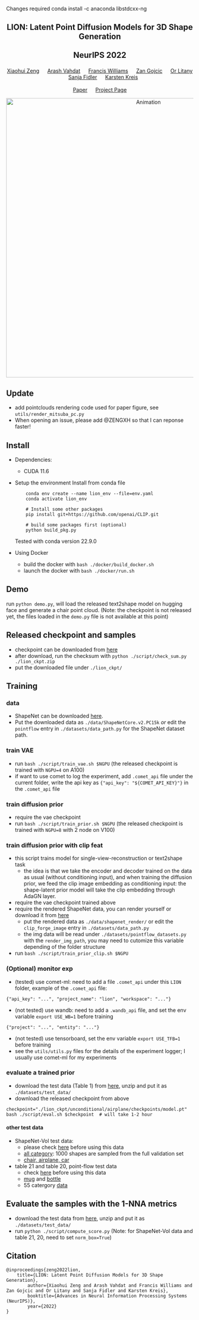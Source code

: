 Changes required
conda install -c anaconda libstdcxx-ng

## <p align="center">LION: Latent Point Diffusion Models for 3D Shape Generation<br><br> NeurIPS 2022 </p>
<div align="center">
  <a href="https://www.cs.utoronto.ca/~xiaohui/" target="_blank">Xiaohui&nbsp;Zeng</a> &emsp; 
  <a href="http://latentspace.cc/" target="_blank">Arash&nbsp;Vahdat</a> &emsp; 
  <a href="https://www.fwilliams.info/" target="_blank">Francis&nbsp;Williams</a> &emsp; 
  <a href="https://zgojcic.github.io/" target="_blank">Zan&nbsp;Gojcic</a> &emsp; 
  <a href="https://orlitany.github.io/" target="_blank">Or&nbsp;Litany</a> &emsp; 
  <a href="https://www.cs.utoronto.ca/~fidler/" target="_blank">Sanja&nbsp;Fidler</a> &emsp; 
  <a href="https://karstenkreis.github.io/" target="_blank">Karsten&nbsp;Kreis</a>
  <br> <br>
  <a href="https://arxiv.org/abs/2210.06978" target="_blank">Paper</a> &emsp;
  <a href="https://nv-tlabs.github.io/LION" target="_blank">Project&nbsp;Page</a> 
</div>

<p align="center">
    <img width="750" alt="Animation" src="assets/animation.gif"/>
</p>

## Update
* add pointclouds rendering code used for paper figure, see `utils/render_mitsuba_pc.py`
* When opening an issue, please add @ZENGXH so that I can reponse faster! 

## Install 
* Dependencies: 
    * CUDA 11.6 
    
* Setup the environment 
    Install from conda file  
    ``` 
        conda env create --name lion_env --file=env.yaml 
        conda activate lion_env 

        # Install some other packages 
        pip install git+https://github.com/openai/CLIP.git 

        # build some packages first (optional)
        python build_pkg.py
    ```
    Tested with conda version 22.9.0

* Using Docker
    * build the docker with `bash ./docker/build_docker.sh`
    * launch the docker with `bash ./docker/run.sh`


## Demo
run `python demo.py`, will load the released text2shape model on hugging face and generate a chair point cloud. (Note: the checkpoint is not released yet, the files loaded in the `demo.py` file is not available at this point)

## Released checkpoint and samples 
* checkpoint can be downloaded from [here](https://huggingface.co/xiaohui2022/lion_ckpt)
* after download, run the checksum with `python ./script/check_sum.py ./lion_ckpt.zip`
* put the downloaded file under `./lion_ckpt/`

## Training 

### data 
* ShapeNet can be downloaded [here](https://github.com/stevenygd/PointFlow#dataset). 
* Put the downloaded data as `./data/ShapeNetCore.v2.PC15k` *or* edit the `pointflow` entry in `./datasets/data_path.py` for the ShapeNet dataset path. 

### train VAE 
* run `bash ./script/train_vae.sh $NGPU` (the released checkpoint is trained with `NGPU=4` on A100) 
* if want to use comet to log the experiment, add `.comet_api` file under the current folder, write the api key as `{"api_key": "${COMET_API_KEY}"}` in the `.comet_api` file

### train diffusion prior 
* require the vae checkpoint
* run `bash ./script/train_prior.sh $NGPU` (the released checkpoint is trained with `NGPU=8` with 2 node on V100)

### train diffusion prior with clip feat 
* this script trains model for single-view-reconstruction or text2shape task
    * the idea is that we take the encoder and decoder trained on the data as usual (without conditioning input), and when training the diffusion prior, we feed the clip image embedding as conditioning input: the shape-latent prior model will take the clip embedding through AdaGN layer.
* require the vae checkpoint trained above
* require the rendered ShapeNet data, you can render yourself or download it from [here](https://github.com/autonomousvision/occupancy_networks#preprocessed-data)
    * put the rendered data as `./data/shapenet_render/` or edit the `clip_forge_image` entry in `./datasets/data_path.py`
    * the img data will be read under `./datasets/pointflow_datasets.py` with the `render_img_path`, you may need to cutomize this variable depending of the folder structure 
* run `bash ./script/train_prior_clip.sh $NGPU` 

### (Optional) monitor exp 
* (tested) use comet-ml: need to add a file `.comet_api` under this `LION` folder, example of the `.comet_api` file: 
```
{"api_key": "...", "project_name": "lion", "workspace": "..."}
```
* (not tested) use wandb: need to add a `.wandb_api` file, and set the env variable `export USE_WB=1` before training 
```
{"project": "...", "entity": "..."}
```
* (not tested) use tensorboard, set the env variable `export USE_TFB=1` before training
* see the `utils/utils.py` files for the details of the experiment logger; I usually use comet-ml for my experiments

### evaluate a trained prior 
* download the test data (Table 1) from [here](https://drive.google.com/file/d/1uEp0o6UpRqfYwvRXQGZ5ZgT1IYBQvUSV/view?usp=share_link), unzip and put it as `./datasets/test_data/`
* download the released checkpoint from above
```
checkpoint="./lion_ckpt/unconditional/airplane/checkpoints/model.pt" 
bash ./script/eval.sh $checkpoint  # will take 1-2 hour 
```
#### other test data
* ShapeNet-Vol test data:
  * please check [here](https://github.com/nv-tlabs/LION/issues/20#issuecomment-1436315100) before using this data
  * [all category](https://drive.google.com/file/d/1QXrCbYKjTIAnH1OhZMathwdtQEXG5TjO/view?usp=sharing): 1000 shapes are sampled from the full validation set 
  * [chair, airplane, car](https://drive.google.com/file/d/11ZU_Bq5JwN3ggI7Ffj4NAjIxxhc2pNZ8/view?usp=share_link)
* table 21 and table 20, point-flow test data 
  * check [here](https://github.com/nv-tlabs/LION/issues/26#issuecomment-1466915318) before using this data
  * [mug](https://drive.google.com/file/d/1lvJh2V94Nd7nZPcRqsCwW5oygsHOD3EE/view?usp=share_link) and [bottle](https://drive.google.com/file/d/1MRl4EgW6-4hOrdRq_e2iGh348a0aCH5f/view?usp=share_link) 
  * 55 catergory [data](https://drive.google.com/file/d/1Rbj1_33sN_S2YUbcJu6h922tKuJyQ2Dm/view?usp=share_link)

## Evaluate the samples with the 1-NNA metrics 
* download the test data from [here](https://drive.google.com/file/d/1uEp0o6UpRqfYwvRXQGZ5ZgT1IYBQvUSV/view?usp=share_link), unzip and put it as `./datasets/test_data/`
* run `python ./script/compute_score.py` (Note: for ShapeNet-Vol data and table 21, 20, need to set `norm_box=True`)

## Citation
```
@inproceedings{zeng2022lion,
    title={LION: Latent Point Diffusion Models for 3D Shape Generation},
        author={Xiaohui Zeng and Arash Vahdat and Francis Williams and Zan Gojcic and Or Litany and Sanja Fidler and Karsten Kreis},
        booktitle={Advances in Neural Information Processing Systems (NeurIPS)},
        year={2022}
}
```
